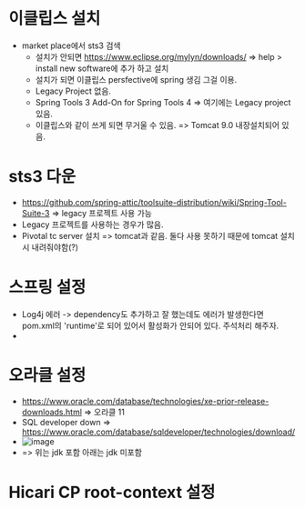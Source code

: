 # 이클립스 설치
- market place에서 sts3 검색
  - 설치가 안되면 https://www.eclipse.org/mylyn/downloads/ => help > install new software에 추가 하고 설치
  - 설치가 되면 이클립스 persfective에 spring 생김 그걸 이용.
  - Legacy Project 없음.
  - Spring Tools 3 Add-On for Spring Tools 4 => 여기에는 Legacy project 있음.
  - 이클립스와 같이 쓰게 되면 무거울 수 있음. => Tomcat 9.0 내장설치되어 있음.
  
 # sts3 다운
  - https://github.com/spring-attic/toolsuite-distribution/wiki/Spring-Tool-Suite-3 => legacy 프로젝트 사용 가능
  - Legacy 프로젝트를 사용하는 경우가 많음. 
  - Pivotal tc server 설치 => tomcat과 같음. 둘다 사용 못하기 때문에 tomcat 설치시 내려줘야함(?)
 
 # 스프링 설정
  - Log4j 에러 -> dependency도 추가하고 잘 했는데도 에러가 발생한다면 pom.xml의 '<scope>runtime</scope>'로 되어 있어서 활성화가 안되어 있다. 주석처리 해주자.
  - <!-- <scope>runtime</scope> -->
 # 오라클 설정
  - https://www.oracle.com/database/technologies/xe-prior-release-downloads.html => 오라클 11
  - SQL developer down => https://www.oracle.com/database/sqldeveloper/technologies/download/
  - ![image](https://user-images.githubusercontent.com/111556128/216915121-e4c7be73-64cd-4604-a7f5-8740f74a2606.png)
  - => 위는 jdk 포함 아래는 jdk  미포함


# Hicari CP root-context 설정
  <bean id="hikariConfig" class="com.zaxxer.hikari.HikariConfig">
    <property name="driverClassName" value="oracle.jdbc.driver.OracleDriver"/>
    <property name="jdbcUrl" value="jdbc:oracle:thin:@ip:port:SID"/>
    <property name="username" value="id"/>
    <property name="password" value="password"/>
  </bean>

  <bean id="dataSource" class="com.zaxxer.hikari.HikariDataSource" destroy-method="close">
    <constructor-arg ref="hikariConfig" />
  </bean>
